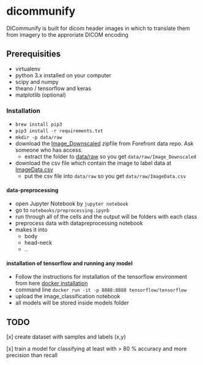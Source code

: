 dicommunify
==============================

DICommunify is built for dicom header images in which to translate them from imagery to the approriate DICOM encoding

## Prerequisities

* virtualenv
* python 3.x installed on your computer
* scipy and numpy
* theano / tensorflow and keras
* matplotlib (optional)

### Installation

* ```brew install pip3```
* ```pip3 install -r requirements.txt```
* ```mkdir -p data/raw```
* download the [Image_Downscaled](https://www.dropbox.com/home/Analytics/R%C3%B6ntgenklassificering/data?preview=Image_Downscaled.zip) zipfile from Forefront data repo. Ask someone who has access.
    * extract the folder to [data/raw](data/raw) so you get ```data/raw/Image_Downscaled```
* download the csv file which contain the image to label data at [ImageData.csv](https://www.dropbox.com/home/Analytics/R%C3%B6ntgenklassificering/data?preview=ImageData.csv)
    * put the csv file into ```data/raw``` so you get ```data/raw/ImageData.csv```

#### data-preprocessing

* open Jupyter Notebook by ```jupyter notebook```
* go to ```notebooks/preprocessing.ipynb```
* run through all of the cells and the output will be folders with each class
* preprocess data with datapreprocessing notebook
* makes it into
    * body
    * head-neck
    * ..

#### installation of tensorflow and running any model

* Follow the instructions for installation of the tensorflow environment from here [docker installation](https://docs.docker.com/engine/installation/#supported-platforms)
* command line ```docker run -it -p 8888:8888 tensorflow/tensorflow```
* upload the image_classification notebook
* all models will be stored inside models folder

## TODO

[x] create dataset with samples and labels (x,y)

[x] train a model for classifying at least with > 80 % accuracy and more precision than recall